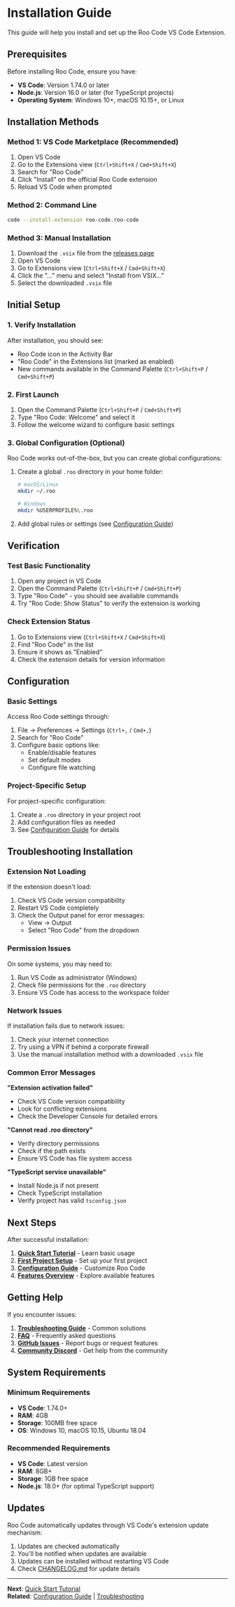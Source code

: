 # Installation Guide

This guide will help you install and set up the Roo Code VS Code Extension.

## Prerequisites

Before installing Roo Code, ensure you have:

- **VS Code**: Version 1.74.0 or later
- **Node.js**: Version 16.0 or later (for TypeScript projects)
- **Operating System**: Windows 10+, macOS 10.15+, or Linux

## Installation Methods

### Method 1: VS Code Marketplace (Recommended)

1. Open VS Code
2. Go to the Extensions view (`Ctrl+Shift+X` / `Cmd+Shift+X`)
3. Search for "Roo Code"
4. Click "Install" on the official Roo Code extension
5. Reload VS Code when prompted

### Method 2: Command Line

```bash
code --install-extension roo-code.roo-code
```

### Method 3: Manual Installation

1. Download the `.vsix` file from the [releases page](https://github.com/RooCodeInc/Roo-Code/releases)
2. Open VS Code
3. Go to Extensions view (`Ctrl+Shift+X` / `Cmd+Shift+X`)
4. Click the "..." menu and select "Install from VSIX..."
5. Select the downloaded `.vsix` file

## Initial Setup

### 1. Verify Installation

After installation, you should see:
- Roo Code icon in the Activity Bar
- "Roo Code" in the Extensions list (marked as enabled)
- New commands available in the Command Palette (`Ctrl+Shift+P` / `Cmd+Shift+P`)

### 2. First Launch

1. Open the Command Palette (`Ctrl+Shift+P` / `Cmd+Shift+P`)
2. Type "Roo Code: Welcome" and select it
3. Follow the welcome wizard to configure basic settings

### 3. Global Configuration (Optional)

Roo Code works out-of-the-box, but you can create global configurations:

1. Create a global `.roo` directory in your home folder:
   ```bash
   # macOS/Linux
   mkdir ~/.roo
   
   # Windows
   mkdir %USERPROFILE%\.roo
   ```

2. Add global rules or settings (see [Configuration Guide](../configuration/roo-directory.md))

## Verification

### Test Basic Functionality

1. Open any project in VS Code
2. Open the Command Palette (`Ctrl+Shift+P` / `Cmd+Shift+P`)
3. Type "Roo Code" - you should see available commands
4. Try "Roo Code: Show Status" to verify the extension is working

### Check Extension Status

1. Go to Extensions view (`Ctrl+Shift+X` / `Cmd+Shift+X`)
2. Find "Roo Code" in the list
3. Ensure it shows as "Enabled"
4. Check the extension details for version information

## Configuration

### Basic Settings

Access Roo Code settings through:
1. File → Preferences → Settings (`Ctrl+,` / `Cmd+,`)
2. Search for "Roo Code"
3. Configure basic options like:
   - Enable/disable features
   - Set default modes
   - Configure file watching

### Project-Specific Setup

For project-specific configuration:
1. Create a `.roo` directory in your project root
2. Add configuration files as needed
3. See [Configuration Guide](../configuration/roo-directory.md) for details

## Troubleshooting Installation

### Extension Not Loading

If the extension doesn't load:
1. Check VS Code version compatibility
2. Restart VS Code completely
3. Check the Output panel for error messages:
   - View → Output
   - Select "Roo Code" from the dropdown

### Permission Issues

On some systems, you may need to:
1. Run VS Code as administrator (Windows)
2. Check file permissions for the `.roo` directory
3. Ensure VS Code has access to the workspace folder

### Network Issues

If installation fails due to network issues:
1. Check your internet connection
2. Try using a VPN if behind a corporate firewall
3. Use the manual installation method with a downloaded `.vsix` file

### Common Error Messages

**"Extension activation failed"**
- Check VS Code version compatibility
- Look for conflicting extensions
- Check the Developer Console for detailed errors

**"Cannot read .roo directory"**
- Verify directory permissions
- Check if the path exists
- Ensure VS Code has file system access

**"TypeScript service unavailable"**
- Install Node.js if not present
- Check TypeScript installation
- Verify project has valid `tsconfig.json`

## Next Steps

After successful installation:

1. **[Quick Start Tutorial](quick-start.md)** - Learn basic usage
2. **[First Project Setup](first-project.md)** - Set up your first project
3. **[Configuration Guide](../configuration/roo-directory.md)** - Customize Roo Code
4. **[Features Overview](../features/)** - Explore available features

## Getting Help

If you encounter issues:

1. **[Troubleshooting Guide](../troubleshooting/common-issues.md)** - Common solutions
2. **[FAQ](../faq.md)** - Frequently asked questions
3. **[GitHub Issues](https://github.com/RooCodeInc/Roo-Code/issues)** - Report bugs or request features
4. **[Community Discord](https://discord.gg/roocode)** - Get help from the community

## System Requirements

### Minimum Requirements
- **VS Code**: 1.74.0+
- **RAM**: 4GB
- **Storage**: 100MB free space
- **OS**: Windows 10, macOS 10.15, Ubuntu 18.04

### Recommended Requirements
- **VS Code**: Latest version
- **RAM**: 8GB+
- **Storage**: 1GB free space
- **Node.js**: 18.0+ (for optimal TypeScript support)

## Updates

Roo Code automatically updates through VS Code's extension update mechanism:

1. Updates are checked automatically
2. You'll be notified when updates are available
3. Updates can be installed without restarting VS Code
4. Check [CHANGELOG.md](../../CHANGELOG.md) for update details

---

**Next**: [Quick Start Tutorial](quick-start.md)  
**Related**: [Configuration Guide](../configuration/roo-directory.md) | [Troubleshooting](../troubleshooting/common-issues.md)
